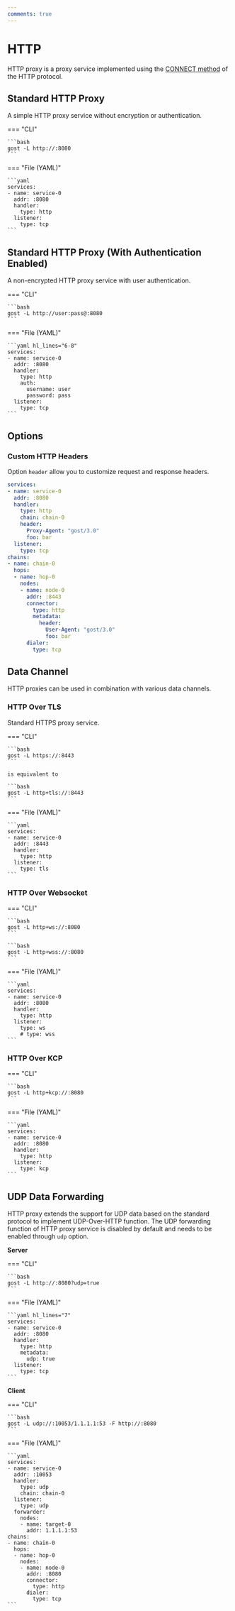 ```yaml
---
comments: true
---
```


# HTTP

HTTP proxy is a proxy service implemented using the [CONNECT method](https://developer.mozilla.org/zh-CN/docs/Web/HTTP/Methods/CONNECT) of the HTTP protocol.

## Standard HTTP Proxy

A simple HTTP proxy service without encryption or authentication.

=== "CLI"

    ```bash
    gost -L http://:8080
    ```

=== "File (YAML)"

    ```yaml
    services:
    - name: service-0
      addr: :8080
      handler:
        type: http
      listener:
        type: tcp
    ```

## Standard HTTP Proxy (With Authentication Enabled)

A non-encrypted HTTP proxy service with user authentication.

=== "CLI"

    ```bash
    gost -L http://user:pass@:8080
    ```

=== "File (YAML)"

    ```yaml hl_lines="6-8"
    services:
    - name: service-0
      addr: :8080
      handler:
        type: http
        auth:
          username: user
          password: pass
      listener:
        type: tcp
    ```

## Options

### Custom HTTP Headers

Option `header` allow you to customize request and response headers.

```yaml hl_lines="7 8 9 22 23 24"
services:
- name: service-0
  addr: :8080
  handler:
    type: http
    chain: chain-0
    header:
      Proxy-Agent: "gost/3.0"
      foo: bar
  listener:
    type: tcp
chains:
- name: chain-0
  hops:
  - name: hop-0
    nodes:
    - name: node-0
      addr: :8443
      connector:
        type: http
        metadata:
          header:
            User-Agent: "gost/3.0"
            foo: bar
      dialer:
        type: tcp
```

## Data Channel

HTTP proxies can be used in combination with various data channels.

### HTTP Over TLS

Standard HTTPS proxy service.

=== "CLI"

    ```bash
    gost -L https://:8443
    ```

    is equivalent to

    ```bash
    gost -L http+tls://:8443
    ```

=== "File (YAML)"

    ```yaml
    services:
    - name: service-0
      addr: :8443
      handler:
        type: http
      listener:
        type: tls
    ```

### HTTP Over Websocket

=== "CLI"

    ```bash
    gost -L http+ws://:8080
    ```

    ```bash
    gost -L http+wss://:8080
    ```

=== "File (YAML)"

    ```yaml
    services:
    - name: service-0
      addr: :8080
      handler:
        type: http
      listener:
        type: ws
        # type: wss
    ```

### HTTP Over KCP

=== "CLI"

    ```bash
    gost -L http+kcp://:8080
    ```

=== "File (YAML)"

    ```yaml
    services:
    - name: service-0
      addr: :8080
      handler:
        type: http
      listener:
        type: kcp
    ```

## UDP Data Forwarding

HTTP proxy extends the support for UDP data based on the standard protocol to implement UDP-Over-HTTP function. The UDP forwarding function of HTTP proxy service is disabled by default and needs to be enabled through `udp` option.

**Server**

=== "CLI"

    ```bash
    gost -L http://:8080?udp=true
    ```

=== "File (YAML)"

    ```yaml hl_lines="7"
    services:
    - name: service-0
      addr: :8080
      handler:
        type: http
        metadata:
          udp: true
      listener:
        type: tcp
    ```

**Client**

=== "CLI"

    ```bash
    gost -L udp://:10053/1.1.1.1:53 -F http://:8080
    ```

=== "File (YAML)"

    ```yaml
    services:
    - name: service-0
      addr: :10053
      handler:
        type: udp
        chain: chain-0
      listener:
        type: udp
      forwarder:
        nodes:
        - name: target-0
          addr: 1.1.1.1:53
    chains:
    - name: chain-0
      hops:
      - name: hop-0
        nodes:
        - name: node-0
          addr: :8080
          connector:
            type: http
          dialer:
            type: tcp
    ```